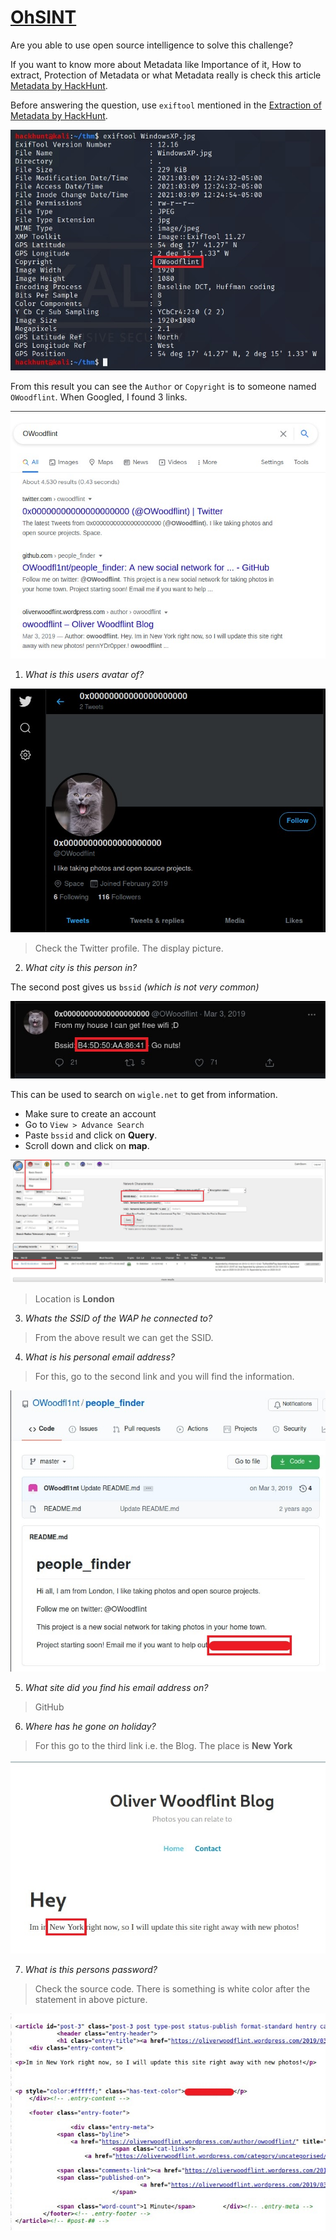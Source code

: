 # [OhSINT][1]
Are you able to use open source intelligence to solve this challenge?

If you want to know more about Metadata like Importance of it, How to extract, Protection of Metadata or what Metadata really is check this article [Metadata by HackHunt][2].

Before answering the question, use `exiftool` mentioned in the [Extraction of Metadata by HackHunt][3].

![ExifTool Result](images/exiftool.jpg)

From this result you can see the `Author` or `Copyright` is to someone named `OWoodflint`. When Googled, I found 3 links.

![Google Results](images/google_search.jpg)

1. *What is this users avatar of?*

![Avatar](images/avatar.jpg)

> Check the Twitter profile. The display picture.

2. *What city is this person in?*

The second post gives us `bssid` *(which is not very common)*

![BSSID](images/bssid.jpg)

This can be used to search on `wigle.net` to get from information.
- Make sure to create an account
- Go to `View > Advance Search`
- Paste `bssid` and click on **Query**.
- Scroll down and click on **map**.

![Wigle Result](images/wigle.jpg)

> Location is **London**

3. *Whats the SSID of the WAP he connected to?*

> From the above result we can get the SSID.

4. *What is his personal email address?*

> For this, go to the second link and you will find the information.

![GitHub Results](images/github.jpg)

5. *What site did you find his email address on?*

> GitHub

6. *Where has he gone on holiday?*

> For this go to the third link i.e. the Blog. The place is **New York**

![Blog Result](images/blog.jpg)


7. *What is this persons password?*

> Check the source code. There is something is white color after the statement in above picture.

![Source Code](images/source_code.jpg)




[1]: https://tryhackme.com/room/ohsint
[2]: https://www.hackhunt.in/2021/03/metadata-explained.html
[3]: https://www.hackhunt.in/2021/03/extraction-of-metadata.html
